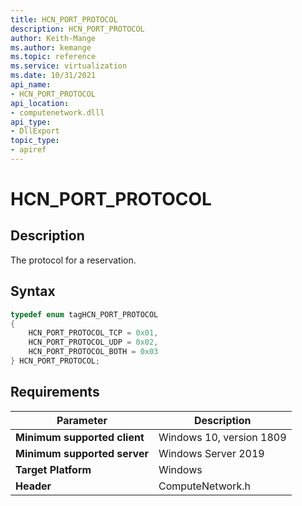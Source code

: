 ```yaml
---
title: HCN_PORT_PROTOCOL
description: HCN_PORT_PROTOCOL
author: Keith-Mange
ms.author: kemange
ms.topic: reference
ms.service: virtualization
ms.date: 10/31/2021
api_name:
- HCN_PORT_PROTOCOL
api_location:
- computenetwork.dlll
api_type:
- DllExport
topic_type:
- apiref
---
```

# HCN\_PORT\_PROTOCOL

## Description

The protocol for a reservation.

## Syntax

```cpp
typedef enum tagHCN_PORT_PROTOCOL
{
    HCN_PORT_PROTOCOL_TCP = 0x01,
    HCN_PORT_PROTOCOL_UDP = 0x02,
    HCN_PORT_PROTOCOL_BOTH = 0x03
} HCN_PORT_PROTOCOL;

```

## Requirements

|Parameter|Description|
|---|---|
| **Minimum supported client** | Windows 10, version 1809 |
| **Minimum supported server** | Windows Server 2019 |
| **Target Platform** | Windows |
| **Header** | ComputeNetwork.h |

